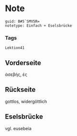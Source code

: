 # Note
```
guid: B#5`SMV5R=
notetype: Einfach + Eselsbrücke
```

### Tags
```
Lektion41
```

## Vorderseite
ἀσεβής, ές

## Rückseite
gottlos, widergöttlich

## Eselsbrücke
vgl. eusebeia
